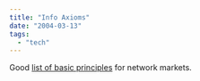 ```yaml
---
title: "Info Axioms"
date: "2004-03-13"
tags: 
  - "tech"
---
```


Good [list of basic principles](http://www.nautilus.org/info-policy/axioms/info_axioms.html) for network markets.
